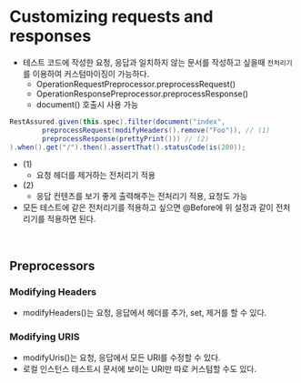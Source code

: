 # Customizing requests and responses
- 테스트 코드에 작성한 요청, 응답과 일치하지 않는 문서를 작성하고 싶을때 `전처리기`를 이용하여 커스텀마이징이 가능하다.
  - OperationRequestPreprocessor.preprocessRequest()
  - OperationResponsePreprocessor.preprocessResponse()
  - document() 호출시 사용 가능

```groovy
RestAssured.given(this.spec).filter(document("index", 
        preprocessRequest(modifyHeaders().remove("Foo")), // (1)
		preprocessResponse(prettyPrint())) // (2)
).when().get("/").then().assertThat().statusCode(is(200));
```
- (1)
  - 요청 헤더를 제거하는 전처리기 적용
- (2)
  - 응답 컨텐츠를 보기 좋게 출력해주는 전처리기 적용, 요청도 가능
- 모든 테스트에 같은 전처리기를 적용하고 싶으면 @Before에 위 설정과 같이 전처리기를 적용하면 된다.

<br>

## Preprocessors

### Modifying Headers
- modifyHeaders()는 요청, 응답에서 헤더를 추가, set, 제거를 할 수 있다. 

### Modifying URIS
- modifyUris()는 요청, 응답에서 모든 URI를 수정할 수 있다.
- 로컬 인스턴스 테스트시 문서에 보이는 URI만 따로 커스텀할 수도 있다.